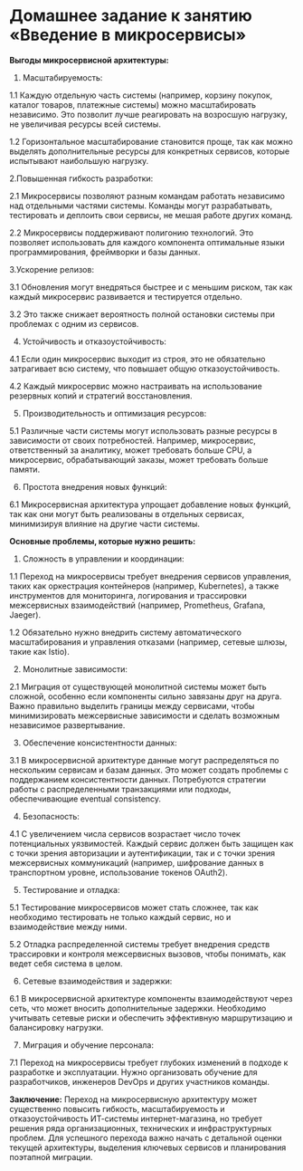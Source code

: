 # Домашнее задание к занятию «Введение в микросервисы»

**Выгоды микросервисной архитектуры:**
1. Масштабируемость:

1.1 Каждую отдельную часть системы (например, корзину покупок, каталог товаров, платежные системы) можно масштабировать независимо. Это позволит лучше реагировать на возросшую нагрузку, не увеличивая ресурсы всей системы.

1.2 Горизонтальное масштабирование становится проще, так как можно выделять дополнительные ресурсы для конкретных сервисов, которые испытывают наибольшую нагрузку.

2.Повышенная гибкость разработки:

2.1 Микросервисы позволяют разным командам работать независимо над отдельными частями системы. Команды могут разрабатывать, тестировать и деплоить свои сервисы, не мешая работе других команд.

2.2 Микросервисы поддерживают полигонию технологий. Это позволяет использовать для каждого компонента оптимальные языки программирования, фреймворки и базы данных.

3.Ускорение релизов:

3.1 Обновления могут внедряться быстрее и с меньшим риском, так как каждый микросервис развивается и тестируется отдельно.

3.2 Это также снижает вероятность полной остановки системы при проблемах с одним из сервисов.

4. Устойчивость и отказоустойчивость:

4.1 Если один микросервис выходит из строя, это не обязательно затрагивает всю систему, что повышает общую отказоустойчивость.

4.2 Каждый микросервис можно настраивать на использование резервных копий и стратегий восстановления.

5. Производительность и оптимизация ресурсов:

5.1 Различные части системы могут использовать разные ресурсы в зависимости от своих потребностей. Например, микросервис, ответственный за аналитику, может требовать больше CPU, а микросервис, обрабатывающий заказы, может требовать больше памяти.

6. Простота внедрения новых функций:

6.1 Микросервисная архитектура упрощает добавление новых функций, так как они могут быть реализованы в отдельных сервисах, минимизируя влияние на другие части системы.


**Основные проблемы, которые нужно решить:**

1. Сложность в управлении и координации:

1.1 Переход на микросервисы требует внедрения сервисов управления, таких как оркестрация контейнеров (например, Kubernetes), а также инструментов для мониторинга, логирования и трассировки межсервисных взаимодействий (например, Prometheus, Grafana, Jaeger).

1.2 Обязательно нужно внедрить систему автоматического масштабирования и управления отказами (например, сетевые шлюзы, такие как Istio).

2. Монолитные зависимости:

2.1 Миграция от существующей монолитной системы может быть сложной, особенно если компоненты сильно завязаны друг на друга. Важно правильно выделить границы между сервисами, чтобы минимизировать межсервисные зависимости и сделать возможным независимое развертывание.

3. Обеспечение консистентности данных:

3.1 В микросервисной архитектуре данные могут распределяться по нескольким сервисам и базам данных. Это может создать проблемы с поддержанием консистентности данных. Потребуются стратегии работы с распределенными транзакциями или подходы, обеспечивающие eventual consistency.

4. Безопасность:

4.1 С увеличением числа сервисов возрастает число точек потенциальных уязвимостей. Каждый сервис должен быть защищен как с точки зрения авторизации и аутентификации, так и с точки зрения межсервисных коммуникаций (например, шифрование данных в транспортном уровне, использование токенов OAuth2).

5. Тестирование и отладка:

5.1 Тестирование микросервисов может стать сложнее, так как необходимо тестировать не только каждый сервис, но и взаимодействие между ними.

5.2 Отладка распределенной системы требует внедрения средств трассировки и контроля межсервисных вызовов, чтобы понимать, как ведет себя система в целом.

6. Сетевые взаимодействия и задержки:

6.1 В микросервисной архитектуре компоненты взаимодействуют через сеть, что может вносить дополнительные задержки. Необходимо учитывать сетевые риски и обеспечить эффективную маршрутизацию и балансировку нагрузки.

7. Миграция и обучение персонала:

7.1 Переход на микросервисы требует глубоких изменений в подходе к разработке и эксплуатации. Нужно организовать обучение для разработчиков, инженеров DevOps и других участников команды.

**Заключение:**
Переход на микросервисную архитектуру может существенно повысить гибкость, масштабируемость и отказоустойчивость ИТ-системы интернет-магазина, но требует решения ряда организационных, технических и инфраструктурных проблем. Для успешного перехода важно начать с детальной оценки текущей архитектуры, выделения ключевых сервисов и планирования поэтапной миграции.
